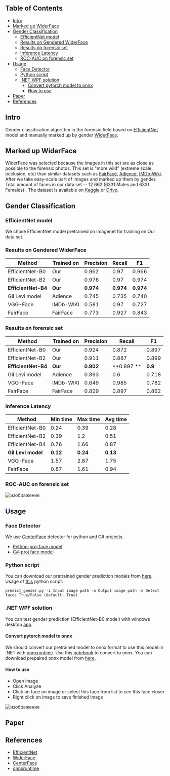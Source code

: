 ## Table of Contents
- [Intro](#intro)
- [Marked up WiderFace](#marked-up-widerface)
- [Gender Classification](#gender-classification)
  * [EfficientNet model](#efficientnet-model)
  * [Results on Gendered WiderFace](#results-on-gendered-widerface)
  * [Results on forensic set](#results-on-forensic-set)
  * [Inference Latency](#inference-latency)
  * [ROC-AUC on forensic set](#roc-auc-on-forensic-set)
- [Usage](#usage)
  * [Face Detector](#face-detector)
  * [Python script](#python-script)
  * [.NET WPF solution](#net-wpf-solution)
    + [Convert pytorch model to onnx](#convert-pytorch-model-to-onnx)
    + [How to use](#how-to-use)
- [Paper](#paper)
- [References](#references)

## Intro
Gender classification algorithm in the forensic field based on [EfficientNet](https://github.com/qubvel/efficientnet) model and manually marked up by gender [WiderFace](http://shuoyang1213.me/WIDERFACE/). 

## Marked up WiderFace
WiderFace was selected because the images in this set are as close as possible to the forensic photos. This set is "more wild" (extreme scale, occlusion, etc) than similar datasets such as [FairFace](https://github.com/joojs/fairface), [Adience](https://talhassner.github.io/home/projects/Adience/Adience-data.html), [IMDb-Wiki](https://data.vision.ee.ethz.ch/cvl/rrothe/imdb-wiki/). 
After we take easy-scale part of images and marked up them by gender.
Total amount of faces in our data set -- 12 662 (6331 Males and 6331 Females) . 
The dataset is available on [Kaggle](https://www.kaggle.com/fedoszhilkin/genderwiderface) or [Drive](https://drive.google.com/file/d/1YwhdGujhdelwhqTAXzC6TYJwoPY0k65v/view?usp=sharing).

## Gender Classification 
### EfficientNet model
We chose EfficientNet model pretrained on Imagenet for training on Our data set. 
### Results on Gendered WiderFace 
| Method          | Trained on | Precision | Recall  | F1    |
|-----------------|------------|-----------|---------|-------|
| EfficientNet-B0 | Our        | 0.962     |0.97   |0.966|
| EfficientNet-B2 | Our        | 0.978     |0.97   | 0.974 |
| **EfficientNet-B4** | **Our**        | **0.974**     | **0.974**  | **0.974**   |
| Gil Levi model  | Adience    |0.745     | 0.735    |0.740|
| VGG-Face        | IMDb-WIKI  |0.581     | 0.97   | 0.727|
| FairFace        | FairFace   |0.773    | 0.927   | 0.843 |
### Results on forensic set
| Method          | Trained on | Precision | Recall  | F1    |
|-----------------|------------|-----------|---------|-------|
| EfficientNet-B0 | Our        | 0.924     | 0.872   | 0.897 |
| EfficientNet-B2 | Our        | 0.911     | 0.887   | 0.899 |
| **EfficientNet-B4** | **Our**        | **0.902**     | **0.897 **  | **0.9**   |
| Gil Levi model  | Adience    | 0.893     | 0.6     | 0.718 |
| VGG-Face        | IMDb-WIKI  | 0.649     | 0.985   | 0.782 |
| FairFace        | FairFace   | 0.829     | 0.897   | 0.862 |

### Inference Latency
| Method          | Min time | Max time | Avg time |
|-----------------|----------|----------|----------|
| EfficientNet-B0 | 0.24     | 0.39     | 0.28     |
| EfficientNet-B2 | 0.39     | 1.2      | 0.51     |
| EfficientNet-B4 | 0.76     | 1.66     | 0.87     |
| **Gil Levi model**  |**0.12**     |**0.24**     | **0.13**     |
| VGG-Face        | 1.57     | 2.87     | 1.75     |
| FairFace        | 0.87     | 1.61     | 0.94     |

### ROC-AUC on forensic set
![изображение](https://user-images.githubusercontent.com/23313519/117559598-59e62900-b08f-11eb-8346-7c58ae12f1c2.png)

## Usage
### Face Detector
We use [CenterFace](https://github.com/Star-Clouds/CenterFace) detector for python and C# projects.
- [Python-proj face model](https://github.com/Feodoros/ForensicGenderSex/tree/master/PretrainedModels/FaceDetecting)
- [C#-proj face model](https://github.com/Feodoros/ForensicGenderSex/tree/master/PredictGenderWPF/Models)

### Python script
You can download our pretrained gender prediction models from [here](https://github.com/Feodoros/ForensicGenderSex/tree/master/PretrainedModels/GenderEstimation/Ours).
Usage of [this](https://github.com/Feodoros/ForensicGenderSex/blob/master/predict_gender.py)  python script:

``predict_gender.py -i Input image path -o Output image path -d Detect faces True/False (default: True) ``

### .NET WPF solution
You can test gender prediction (EfficientNet-B0 model) with windows desktop [app](https://github.com/Feodoros/ForensicGenderSex/tree/master/PredictGenderWPF).
#### Convert pytorch model to onnx
We should convert our pretrained model to onnx format to use this model in .NET with [onnxruntime](https://github.com/microsoft/onnxruntime).
Use this [notebook](https://github.com/Feodoros/ForensicGenderSex/blob/master/pytorch2onnx.ipynb) to convert to onnx.
You can download prepaired onnx model from [here](https://github.com/Feodoros/ForensicGenderSex/tree/master/PredictGenderWPF/Models). 
#### How to use
+ Open image
+ Click Analyze 
+ Click on face on image or select this face from list to see this face closer
+ Right click on image to save finished image

![изображение](https://user-images.githubusercontent.com/23313519/117559532-d6c4d300-b08e-11eb-9a9d-be35f7d9cc18.png)

## Paper

## References
+ [EfficientNet](https://github.com/qubvel/efficientnet)
+ [WiderFace](http://shuoyang1213.me/WIDERFACE/)
+ [CenterFace](https://github.com/Star-Clouds/CenterFace)
+ [onnxruntime](https://github.com/microsoft/onnxruntime)

